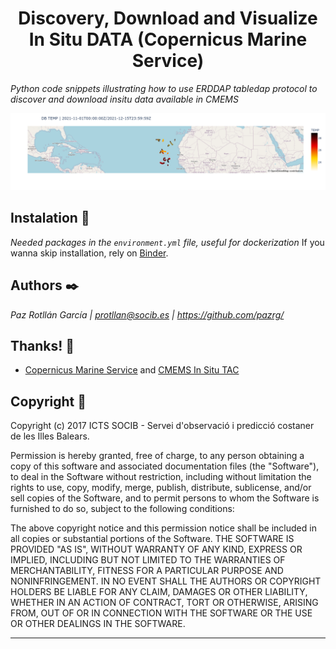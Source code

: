 <h1 style="text-align: center"> Discovery, Download and Visualize In Situ DATA (Copernicus Marine Service)</h1>

_Python code snippets illustrating how to use ERDDAP tabledap protocol to discover and download insitu data available in CMEMS_

<div style="text-align: center;"><img src="discovery.png" width="800" style="max-width:100%;"></div>

## Instalation 🔧

_Needed packages in the `environment.yml` file, useful for dockerization_
If you wanna skip installation, rely on [Binder](https://mybinder.org/).

## Authors ✒️

_Paz Rotllán García | protllan@socib.es | https://github.com/pazrg/_ 

## Thanks! 🎁

* [Copernicus Marine Service](https://marine.copernicus.eu/) and [CMEMS In Situ TAC](http://marineinsitu.eu/)

## Copyright 📄

Copyright (c) 2017 ICTS SOCIB - Servei d'observació i predicció costaner de les Illes Balears.

Permission is hereby granted, free of charge, to any person obtaining a copy of this software and associated documentation files (the "Software"), to deal in the Software without restriction, including without limitation the rights to use, copy, modify, merge, publish, distribute, sublicense, and/or sell copies of the Software, and to permit persons to whom the Software is furnished to do so, subject to the following conditions:

The above copyright notice and this permission notice shall be included in all copies or substantial portions of the Software. THE SOFTWARE IS PROVIDED "AS IS", WITHOUT WARRANTY OF ANY KIND, EXPRESS OR IMPLIED, INCLUDING BUT NOT LIMITED TO THE WARRANTIES OF MERCHANTABILITY, FITNESS FOR A PARTICULAR PURPOSE AND NONINFRINGEMENT. IN NO EVENT SHALL THE AUTHORS OR COPYRIGHT HOLDERS BE LIABLE FOR ANY CLAIM, DAMAGES OR OTHER LIABILITY, WHETHER IN AN ACTION OF CONTRACT, TORT OR OTHERWISE, ARISING FROM, OUT OF OR IN CONNECTION WITH THE SOFTWARE OR THE USE OR OTHER DEALINGS IN THE SOFTWARE.


---